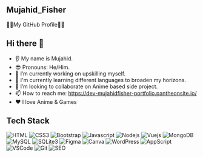 ## Mujahid_Fisher
🐱‍👤My GitHub Profile🐱‍👤

## Hi there 👋
* 👂 My name is Mujahid.
* 😎 Pronouns: He/Him.
* 🔭 I’m currently working on upskilling myself.
* 🌱 I'm currently learning different languages to broaden my horizons.
* 🤝 I’m looking to collaborate on Anime based side project.
* 📫 How to reach me: https://dev-mujahidfisher-portfolio.pantheonsite.io/
* ❤️ I love Anime & Games

## Tech Stack
![HTML](https://img.shields.io/badge/HTML5-E34F26?style=for-the-badge&logo=html5&logoColor=white)
![CSS3](https://img.shields.io/badge/CSS3-1572B6?style=for-the-badge&logo=css3&logoColor=white)
![Bootstrap](https://img.shields.io/badge/Bootstrap-563D7C?style=for-the-badge&logo=bootstrap&logoColor=white)
![Javascript](https://img.shields.io/badge/Javascript-F0DB4F?style=for-the-badge&labelColor=black&logo=javascript&logoColor=F0DB4F)
![Nodejs](https://img.shields.io/badge/Nodejs-3C873A?style=for-the-badge&labelColor=black&logo=node.js&logoColor=3C873A)
![Vuejs](https://img.shields.io/badge/Vue.js-3C873A?style=for-the-badge&logo=vue&logoColor=3C873A)
![MongoDB](https://img.shields.io/badge/MongoDB-4EA94B?style=for-the-badge&logo=mongodb&logoColor=white)
![MySQL](https://img.shields.io/badge/MySQL-38618C?style=for-the-badge&logo=mysql&logoColor=white)
![SQLite3](https://img.shields.io/badge/SQLite-FFFFFF?style=for-the-badge&logo=sqlite&logoColor=38618C)
![Figma](https://img.shields.io/badge/Figma-A259FF?style=for-the-badge&logo=figma&logoColor=black)
![Canva](https://img.shields.io/badge/Canva-1F51FF?style=for-the-badge&logo=canva&logoColor=white)
![WordPress](https://img.shields.io/badge/WordPress-FFFFFF?style=for-the-badge&logo=wordpress&logoColor=38618C)
![AppScript](https://img.shields.io/badge/AppScript-google?style=for-the-badge&logo=appsscript&logoColor=F0DB4F)
![VSCode](https://img.shields.io/badge/Visual_Studio-0078d7?style=for-the-badge&logo=visual%20studio&logoColor=white)
![Git](https://img.shields.io/badge/Git-F05032?style=for-the-badge&logo=git&logoColor=white)
![SEO](https://img.shields.io/badge/SEO-white?style=for-the-badge&logo=seo&logoColor=black)




